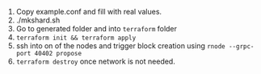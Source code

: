 1. Copy example.conf and fill with real values.
2. ./mkshard.sh <your conf file>
3. Go to generated folder and into `terraform` folder
4. `terraform init && terraform apply`
5. ssh into on of the nodes and trigger block creation using `rnode --grpc-port 40402 propose`
6. `terraform destroy` once network is not needed.
